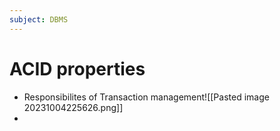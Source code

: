 ```yaml
---
subject: DBMS
---
```

# ACID properties
- Responsibilites of Transaction management![[Pasted image 20231004225626.png]]
- 